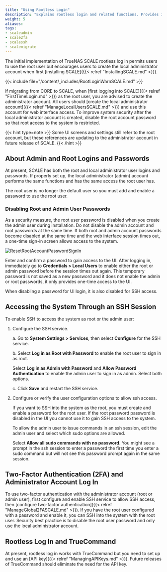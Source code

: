 ```yaml
---
title: "Using Rootless Login"
description: "Explains rootless login and related functions. Provides instructions on properly configuring SSH and working with the admin and root user passwords."
weight: 5
aliases:
tags:
- scaleadmin
- scale2fa
- scalessh
- scalemigrate
---
```


The initial implementation of TrueNAS SCALE rootless log in permits users to use the root user but encourages users to create the local administrator account when first [installing SCALE]({{< relref "InstallingSCALE.md" >}}).

{{< include file="/content/_includes/RootLoginWarnSCALE.md" >}}

If migrating from CORE to SCALE, when [first logging into SCALE]({{< relref "FirstTimeLogin.md" >}}) as the root user, you are advised to create the administrator account.
All users should [create the local administrator account]({{< relref "ManageLocalUsersSCALE.md" >}}) and use this account for web interface access.
To improve system security after the local administrator account is created, disable the root account password so that root access to the system is restricted.

{{< hint type=note >}}
Some UI screens and settings still refer to the root account, but these references are updating to the administrator account in future release of SCALE.
{{< /hint >}}

##  About Admin and Root Logins and Passwords

At present, SCALE has both the root and local administrator user logins and passwords.
If properly set up, the local administrator (admin) account performs the same functions and has the same access the root user has.

The root user is no longer the default user so you must add and enable a password to use the root user.

### Disabling Root and Admin User Passwords

As a security measure, the root user password is disabled when you create the admin user during installation.
Do not disable the admin account and root passwords at the same time.
If both root and admin account passwords become disabled at the same time and the web interface session times out, a one-time sign-in screen allows access to the system.

![ResetRootAccountPasswordSignIn](/images/SCALE/Login/ResetRootAccountPasswordSignIn.png "Reset Root Password Sign-In Screen")

Enter and confirm a password to gain access to the UI. After logging in, immediately go to **Credentials > Local Users** to enable either the root or admin password before the session times out again.
This temporary password is not saved as a new password and it does not enable the admin or root passwords, it only provides one-time access to the UI.

When disabling a password for UI login, it is also disabled for SSH access.

## Accessing the System Through an SSH Session

To enable SSH to access the system as root or the admin user:

1. Configure the SSH service.

   a. Go to **System Settings > Services**, then select **Configure** for the SSH service.

   b. Select **Log in as Root with Password** to enable the root user to sign in as root.

      Select **Log in as Admin with Password** and **Allow Password Authentication** to enable the admin user to sign in as admin. Select both options.

   c. Click **Save** and restart the SSH service.

2. Configure or verify the user configuration options to allow ssh access.

   If you want to SSH into the system as the root, you must create and enable a password for the root user.
   If the root password password is disabled in the UI you cannot use it to gain SSH access to the system.

   To allow the admin user to issue commands in an ssh session, edit the admin user and select which sudo options are allowed.

   Select **Allow all sudo commands with no password**.
   You might see a prompt in the ssh session to enter a password the first time you enter a sudo command but will not see this password prompt again in the same session.

## Two-Factor Authentication (2FA) and Administrator Account Log In

To use two-factor authentication with the administrator account (root or admin user), first configure and enable SSH service to allow SSH access, then [configure two-factor authentication]({{< relref "ManageGlobal2FASCALE.md" >}}).
If you have the root user configured with a password and enable it, you can SSH into the system with the root user. Security best practice is to disable the root user password and only use the local administrator account.

## Rootless Log In and TrueCommand

At present, rootless log in works with TrueCommand but you need to set up and use an [API key]({{< relref "ManagingAPIKeys.md" >}}). Future releases of TrueCommand should eliminate the need for the API key.
